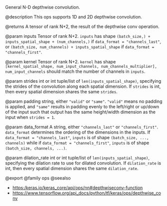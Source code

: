 General N-D depthwise convolution.

@description
This ops supports 1D and 2D depthwise convolution.

@returns
    A tensor of rank N+2, the result of the depthwise conv operation.

@param inputs
Tensor of rank N+2. `inputs` has shape
`(batch_size,) + inputs_spatial_shape + (num_channels,)` if
`data_format = "channels_last"`, or
`(batch_size, num_channels) + inputs_spatial_shape` if
`data_format = "channels_first"`.

@param kernel
Tensor of rank N+2. `kernel` has shape
`[kernel_spatial_shape, num_input_channels, num_channels_multiplier],`
`num_input_channels` should match the number of channels in
`inputs`.

@param strides
int or int tuple/list of `len(inputs_spatial_shape)`,
specifying the strides of the convolution along each spatial
dimension. If `strides` is int, then every spatial dimension shares
the same `strides`.

@param padding
string, either `"valid"` or `"same"`. `"valid"` means no
padding is applied, and `"same"` results in padding evenly to the
left/right or up/down of the input such that output has the
same height/width dimension as the input when `strides = 1`.

@param data_format
A string, either `"channels_last"` or `"channels_first"`.
`data_format` determines the ordering of the dimensions in the
inputs. If `data_format = "channels_last"`, `inputs` is of shape
`(batch_size, ..., channels)` while if
`data_format = "channels_first"`, `inputs` is of shape
`(batch_size, channels, ...)`.

@param dilation_rate
int or int tuple/list of `len(inputs_spatial_shape)`,
specifying the dilation rate to use for dilated convolution. If
`dilation_rate` is int, then every spatial dimension shares
the same `dilation_rate`.

@export
@family ops
@seealso
+ <https:/keras.io/keras_core/api/ops/nn#depthwiseconv-function>
+ <https://www.tensorflow.org/api_docs/python/tf/keras/ops/depthwise_conv>
